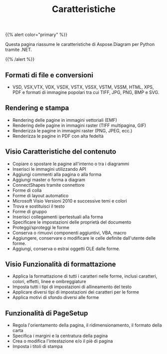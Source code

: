﻿---
title: Caratteristiche
type: docs
weight: 5
url: /it/python-net/features/
keywords: python, visio, api, feature
description: Aspose.Diagram per Python tramite .NET caratteristiche
---
{{% alert color="primary" %}} 

Questa pagina riassume le caratteristiche di Aspose.Diagram per Python tramite .NET.

{{% /alert %}} 
## **Formati di file e conversioni**
- VSD, VSX,VTX, VDX, VSDX, VSTX, VSSX, VSTM, VSSM, HTML, XPS, PDF e formati di immagine popolari tra cui TIFF, JPG, PNG, BMP e SVG.
## **Rendering e stampa**
- Rendering delle pagine in immagini vettoriali (EMF)
- Rendering delle pagine in immagini raster (TIFF multipagina, GIF)
- Renderizza le pagine in immagini raster (PNG, JPEG, ecc.)
- Renderizza le pagine in PDF con alta fedeltà
## **Visio Caratteristiche del contenuto**
- Copiare o spostare le pagine all'interno o tra i diagrammi
- Inserisci le immagini utilizzando API
- Aggiungi commenti alla pagina o alla forma
- Aggiungi master o forma a diagram
- ConnectShapes tramite connettore
- Forme di colla
- Forme di layout automatico
- Microsoft Visio Versioni 2010 e successive temi e colori
- Trova e sostituisci il testo
- Forme di gruppo
- Inserisci collegamenti ipertestuali alla forma
- Specificare le impostazioni delle proprietà del documento
- Proteggi/sproteggi le forme
- Conserva o rimuovi componenti aggiuntivi, VBA, macro
- Aggiungere, conservare o modificare le celle definite dall'utente delle forme.
- Aggiungi, conserva o estrai oggetti OLE dalle forme.

## **Visio Funzionalità di formattazione**
- Applica la formattazione di tutti i caratteri nelle forme, inclusi caratteri, colori, effetti, linee e ombreggiature
- Imposta tutti i tipi di impostazioni di allineamento del testo
- Applicare diversi tipi di impostazioni dei caratteri per le forme
- Applica motivi di sfondo diversi alle forme

## **Funzionalità di PageSetup**
- Regola l'orientamento della pagina, il ridimensionamento, il formato della carta
- Specifica i margini e la centratura della pagina
- Crea o modifica l'intestazione e/o il piè di pagina
- Imposta i titoli di stampa
